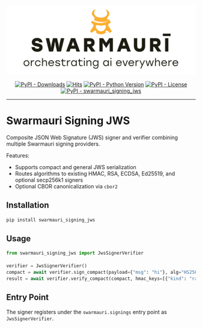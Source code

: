 ![Swamauri Logo](https://github.com/swarmauri/swarmauri-sdk/blob/3d4d1cfa949399d7019ae9d8f296afba773dfb7f/assets/swarmauri.brand.theme.svg)


<p align="center">
    <a href="https://pypi.org/project/swarmauri_signing_jws/">
        <img src="https://img.shields.io/pypi/dm/swarmauri_signing_jws" alt="PyPI - Downloads"/></a>
    <a href="https://hits.sh/github.com/swarmauri/swarmauri-sdk/tree/master/pkgs/standards/swarmauri_signing_jws/">
        <img alt="Hits" src="https://hits.sh/github.com/swarmauri/swarmauri-sdk/tree/master/pkgs/standards/swarmauri_signing_jws.svg"/></a>
    <a href="https://pypi.org/project/swarmauri_signing_jws/">
        <img src="https://img.shields.io/pypi/pyversions/swarmauri_signing_jws" alt="PyPI - Python Version"/></a>
    <a href="https://pypi.org/project/swarmauri_signing_jws/">
        <img src="https://img.shields.io/pypi/l/swarmauri_signing_jws" alt="PyPI - License"/></a>
    <a href="https://pypi.org/project/swarmauri_signing_jws/">
        <img src="https://img.shields.io/pypi/v/swarmauri_signing_jws?label=swarmauri_signing_jws&color=green" alt="PyPI - swarmauri_signing_jws"/></a>
</p>

---

# Swarmauri Signing JWS

Composite JSON Web Signature (JWS) signer and verifier combining multiple
Swarmauri signing providers.

Features:
- Supports compact and general JWS serialization
- Routes algorithms to existing HMAC, RSA, ECDSA, Ed25519, and optional
  secp256k1 signers
- Optional CBOR canonicalization via `cbor2`

## Installation

```bash
pip install swarmauri_signing_jws
```

## Usage

```python
from swarmauri_signing_jws import JwsSignerVerifier

verifier = JwsSignerVerifier()
compact = await verifier.sign_compact(payload={"msg": "hi"}, alg="HS256", key={"kind": "raw", "key": "secret"})
result = await verifier.verify_compact(compact, hmac_keys=[{"kind": "raw", "key": "secret"}])
```

## Entry Point

The signer registers under the `swarmauri.signings` entry point as
`JwsSignerVerifier`.
